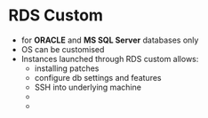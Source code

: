 
# RDS Custom

- for **ORACLE** and **MS SQL Server** databases only
- OS can be customised
- Instances launched through RDS custom allows:
	- installing patches
	- configure db settings and features
	- SSH into underlying machine
	- 
	- 